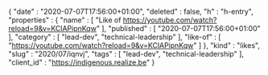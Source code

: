 {
  "date" : "2020-07-07T17:56:00+01:00",
  "deleted" : false,
  "h" : "h-entry",
  "properties" : {
    "name" : [ "Like of https://youtube.com/watch?reload=9&v=KClAPipnKqw" ],
    "published" : [ "2020-07-07T17:56:00+01:00" ],
    "category" : [ "lead-dev", "technical-leadership" ],
    "like-of" : [ "https://youtube.com/watch?reload=9&v=KClAPipnKqw" ]
  },
  "kind" : "likes",
  "slug" : "2020/07/iqnvj",
  "tags" : [ "lead-dev", "technical-leadership" ],
  "client_id" : "https://indigenous.realize.be"
}
